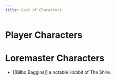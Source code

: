 ```yaml
---
title: Cast of Characters
---
```


# Player Characters

# Loremaster Characters
* [[Bilbo Baggins]] a notable Hobbit of The Shire.